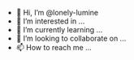 - 👋 Hi, I’m @lonely-lumine
- 👀 I’m interested in ...
- 🌱 I’m currently learning ...
- 💞️ I’m looking to collaborate on ...
- 📫 How to reach me ...

<!---
lonely-lumine/lonely-lumine is a ✨ special ✨ repository because its `README.md` (this file) appears on your GitHub profile.
You can click the Preview link to take a look at your changes.
--->
